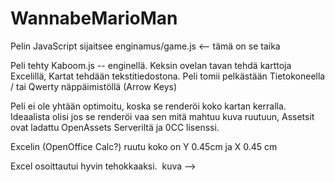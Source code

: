 # WannabeMarioMan

Pelin JavaScript sijaitsee enginamus/game.js <-- tämä on se taika

Peli tehty Kaboom.js -- enginellä. Keksin ovelan tavan tehdä karttoja Excelillä, Kartat tehdään tekstitiedostona. Peli tomii pelkästään Tietokoneella / tai Qwerty näppäimistöllä (Arrow Keys)

Peli ei ole yhtään optimoitu, koska se renderöi koko kartan kerralla. Ideaalista olisi jos se renderöi vaa sen mitä mahtuu kuva ruutuun, Assetsit ovat ladattu OpenAssets Serveriltä ja 0CC lisenssi.



Excelin (OpenOffice Calc?) ruutu koko on Y 0.45cm ja X 0.45 cm

Excel osoittautui hyvin tehokkaaksi.  kuva -->   

